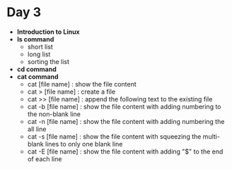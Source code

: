 # Day 3

* **Introduction to Linux**
* **ls command**
  * short list
  * long list
  * sorting the list
* **cd command**
* **cat command**
  * cat    [file name] : show the file content
  * cat >  [file name] : create a file
  * cat >> [file name] : append the following text to the existing file
  * cat -b [file name] : show the file content with adding numbering to the non-blank line
  * cat -n [file name] : show the file content with adding numbering the all line
  * cat -s [file name] : show the file content with squeezing the multi-blank lines to only one blank line
  * cat -E [file name] : show the file content with adding "$" to the end of each line
